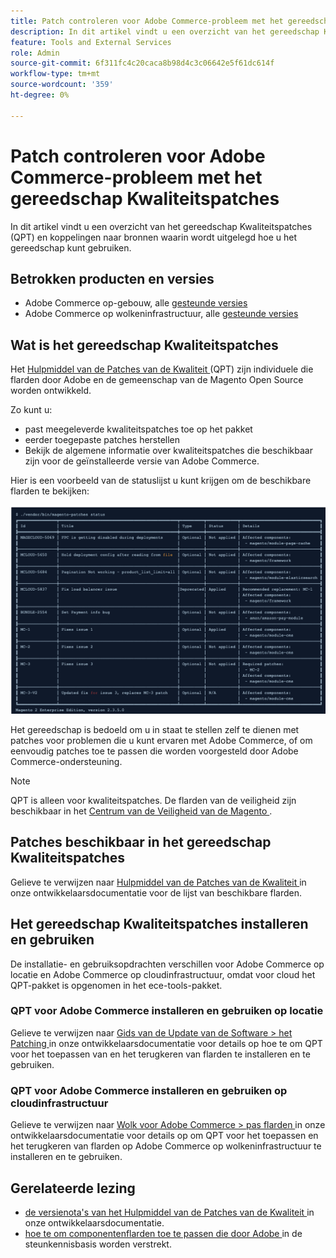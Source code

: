 ```yaml
---
title: Patch controleren voor Adobe Commerce-probleem met het gereedschap Kwaliteitspatches
description: In dit artikel vindt u een overzicht van het gereedschap Kwaliteitspatches (QPT) en koppelingen naar bronnen waarin wordt uitgelegd hoe u het gereedschap kunt gebruiken.
feature: Tools and External Services
role: Admin
source-git-commit: 6f311fc4c20caca8b98d4c3c06642e5f61dc614f
workflow-type: tm+mt
source-wordcount: '359'
ht-degree: 0%

---
```


# Patch controleren voor Adobe Commerce-probleem met het gereedschap Kwaliteitspatches

In dit artikel vindt u een overzicht van het gereedschap Kwaliteitspatches (QPT) en koppelingen naar bronnen waarin wordt uitgelegd hoe u het gereedschap kunt gebruiken.

## Betrokken producten en versies

* Adobe Commerce op-gebouw, alle [ gesteunde versies ](https://www.adobe.com/content/dam/cc/en/legal/terms/enterprise/pdfs/Adobe-Commerce-Software-Lifecycle-Policy.pdf)
* Adobe Commerce op wolkeninfrastructuur, alle [ gesteunde versies ](https://www.adobe.com/content/dam/cc/en/legal/terms/enterprise/pdfs/Adobe-Commerce-Software-Lifecycle-Policy.pdf)

## Wat is het gereedschap Kwaliteitspatches

Het [ Hulpmiddel van de Patches van de Kwaliteit ](https://github.com/magento/quality-patches) (QPT) zijn individuele die flarden door Adobe en de gemeenschap van de Magento Open Source worden ontwikkeld.

Zo kunt u:

* past meegeleverde kwaliteitspatches toe op het pakket
* eerder toegepaste patches herstellen
* Bekijk de algemene informatie over kwaliteitspatches die beschikbaar zijn voor de geïnstalleerde versie van Adobe Commerce.

Hier is een voorbeeld van de statuslijst u kunt krijgen om de beschikbare flarden te bekijken:

![ Magento_patches_list ](/help/assets/tools/status_table.png)

Het gereedschap is bedoeld om u in staat te stellen zelf te dienen met patches voor problemen die u kunt ervaren met Adobe Commerce, of om eenvoudig patches toe te passen die worden voorgesteld door Adobe Commerce-ondersteuning.

>[!NOTE]
>
>QPT is alleen voor kwaliteitspatches. De flarden van de veiligheid zijn beschikbaar in het [ Centrum van de Veiligheid van de Magento ](https://experienceleague.adobe.com/en/docs/commerce-operations/release/notes/overview).

## Patches beschikbaar in het gereedschap Kwaliteitspatches

Gelieve te verwijzen naar [ Hulpmiddel van de Patches van de Kwaliteit ](https://experienceleague.adobe.com/tools/commerce-quality-patches/index.html) in onze ontwikkelaarsdocumentatie voor de lijst van beschikbare flarden.

## Het gereedschap Kwaliteitspatches installeren en gebruiken

De installatie- en gebruiksopdrachten verschillen voor Adobe Commerce op locatie en Adobe Commerce op cloudinfrastructuur, omdat voor cloud het QPT-pakket is opgenomen in het ece-tools-pakket.

### QPT voor Adobe Commerce installeren en gebruiken op locatie

Gelieve te verwijzen naar [ Gids van de Update van de Software > het Patching ](https://experienceleague.adobe.com/en/docs/commerce-operations/tools/quality-patches-tool/usage) in onze ontwikkelaarsdocumentatie voor details op hoe te om QPT voor het toepassen van en het terugkeren van flarden te installeren en te gebruiken.

### QPT voor Adobe Commerce installeren en gebruiken op cloudinfrastructuur

Gelieve te verwijzen naar [ Wolk voor Adobe Commerce > pas flarden ](https://experienceleague.adobe.com/en/docs/commerce-cloud-service/user-guide/develop/upgrade/apply-patches) in onze ontwikkelaarsdocumentatie voor details op om QPT voor het toepassen en het terugkeren van flarden op Adobe Commerce op wolkeninfrastructuur te installeren en te gebruiken.

## Gerelateerde lezing

* [ de versienota&#39;s van het Hulpmiddel van de Patches van de Kwaliteit ](https://experienceleague.adobe.com/en/docs/commerce-operations/tools/quality-patches-tool/release-notes) in onze ontwikkelaarsdocumentatie.
* [ hoe te om componentenflarden toe te passen die door Adobe ](https://experienceleague.adobe.com/en/docs/commerce-knowledge-base/kb/how-to/how-to-apply-a-composer-patch-provided-by-magento) in de steunkennisbasis worden verstrekt.
